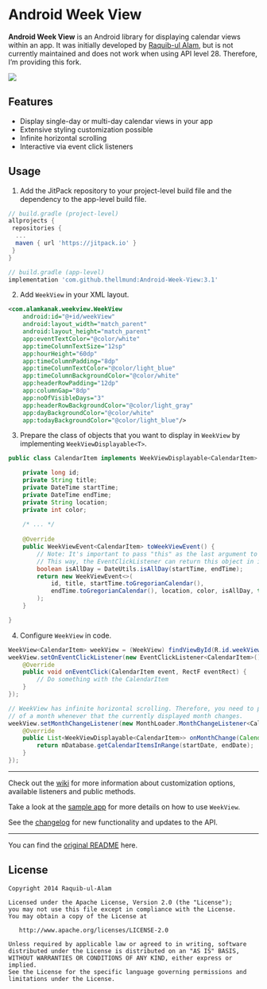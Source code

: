 Android Week View
=================

**Android Week View** is an Android library for displaying calendar views within an app. It was initially developed by [Raquib-ul Alam](https://github.com/alamkanak), but is not currently maintained and does not work when using API level 28. Therefore, I’m providing this fork. 

![](images/screen-shot-new.png)

Features
---------
* Display single-day or multi-day calendar views in your app
* Extensive styling customization possible
* Infinite horizontal scrolling
* Interactive via event click listeners

Usage
---------
1. Add the JitPack repository to your project-level build file and the dependency to the app-level build file.
```groovy
// build.gradle (project-level)
allprojects {
 repositories {
  ...
  maven { url 'https://jitpack.io' }
 }
}

// build.gradle (app-level)
implementation 'com.github.thellmund:Android-Week-View:3.1'
```

2. Add `WeekView` in your XML layout.
```xml
<com.alamkanak.weekview.WeekView
    android:id="@+id/weekView"
    android:layout_width="match_parent"
    android:layout_height="match_parent"
    app:eventTextColor="@color/white"
    app:timeColumnTextSize="12sp"
    app:hourHeight="60dp"
    app:timeColumnPadding="8dp"
    app:timeColumnTextColor="@color/light_blue"
    app:timeColumnBackgroundColor="@color/white"
    app:headerRowPadding="12dp"
    app:columnGap="8dp"
    app:noOfVisibleDays="3"
    app:headerRowBackgroundColor="@color/light_gray"
    app:dayBackgroundColor="@color/white"
    app:todayBackgroundColor="@color/light_blue"/>
```

3. Prepare the class of objects that you want to display in `WeekView` by implementing `WeekViewDisplayable<T>`.
```java
public class CalendarItem implements WeekViewDisplayable<CalendarItem> {

    private long id;
    private String title;
    private DateTime startTime;
    private DateTime endTime;
    private String location;
    private int color;
    
    /* ... */
    
    @Override
    public WeekViewEvent<CalendarItem> toWeekViewEvent() {
        // Note: It's important to pass "this" as the last argument to WeekViewEvent's constructor.
        // This way, the EventClickListener can return this object in its onEventClick() method.
        boolean isAllDay = DateUtils.isAllDay(startTime, endTime);
        return new WeekViewEvent<>(
            id, title, startTime.toGregorianCalendar(), 
            endTime.toGregorianCalendar(), location, color, isAllDay, this
        );
    }

}
```

4. Configure `WeekView` in code.
```java
WeekView<CalendarItem> weekView = (WeekView) findViewById(R.id.weekView);
weekView.setOnEventClickListener(new EventClickListener<CalendarItem>() {
    @Override
    public void onEventClick(CalendarItem event, RectF eventRect) {
        // Do something with the CalendarItem
    }
});

// WeekView has infinite horizontal scrolling. Therefore, you need to provide the events 
// of a month whenever that the currently displayed month changes.
weekView.setMonthChangeListener(new MonthLoader.MonthChangeListener<CalendarItem>() {
    @Override
    public List<WeekViewDisplayable<CalendarItem>> onMonthChange(Calendar startDate, Calendar endDate) {
        return mDatabase.getCalendarItemsInRange(startDate, endDate);
    }
});
```

--- 

Check out the [wiki](https://github.com/thellmund/Android-Week-View/wiki) for more information about customization options, available listeners and public methods.

Take a look at the [sample app](https://github.com/thellmund/Android-Week-View/tree/develop/sample) for more details on how to use `WeekView`.

See the [changelog](https://github.com/thellmund/Android-Week-View/blob/develop/CHANGELOG.md) for new functionality and updates to the API.

---

You can find the [original README](https://github.com/alamkanak/Android-Week-View) here.

License
----------

    Copyright 2014 Raquib-ul-Alam

    Licensed under the Apache License, Version 2.0 (the "License");
    you may not use this file except in compliance with the License.
    You may obtain a copy of the License at

       http://www.apache.org/licenses/LICENSE-2.0

    Unless required by applicable law or agreed to in writing, software
    distributed under the License is distributed on an "AS IS" BASIS,
    WITHOUT WARRANTIES OR CONDITIONS OF ANY KIND, either express or implied.
    See the License for the specific language governing permissions and
    limitations under the License.
